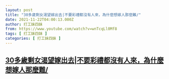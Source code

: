 ```yaml
---
layout: post
title: "30多歲剩女渴望嫁出去|不要彩禮都沒有人來，為什麼想嫁人那麼難/"
date: 2021-11-22T04:00:13.000Z
author: 打工妹四妹
from: https://www.youtube.com/watch?v=wnTcqLl0Mf8
tags: [ 打工妹四妹 ]
categories: [ 打工妹四妹 ]
---
```

<!--1637553613000-->
[30多歲剩女渴望嫁出去|不要彩禮都沒有人來，為什麼想嫁人那麼難/](https://www.youtube.com/watch?v=wnTcqLl0Mf8)
------

<div>

</div>
